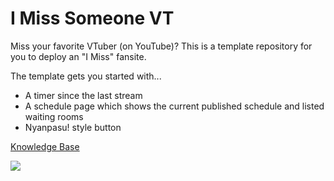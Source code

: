 # I Miss Someone VT
Miss your favorite VTuber (on YouTube)? This is a template repository for you to deploy an "I Miss" fansite.

The template gets you started with...
- A timer since the last stream
- A schedule page which shows the current published schedule and listed waiting rooms
- Nyanpasu! style button

[Knowledge Base](https://knowledge.pinapelz.com/imisssomeone-vt.html)


![](https://github.com/pinapelz/pinapelz/assets/21994085/cc0f1230-76a4-416c-8aa7-eb88172679b4)